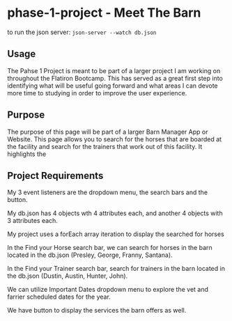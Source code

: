 # phase-1-project - Meet The Barn

to run the json server: `json-server --watch db.json`

## Usage
The Pahse 1 Project is meant to be part of a larger project I am working on throughout the Flatiron Bootcamp. This has served as a great first step into identifying what will be useful going forward and what areas I can devote more time to studying in order to improve the user experience. 

## Purpose
The purpose of this page will be part of a larger Barn Manager App or Website. This page allows you to search for the horses that are boarded at the facility and search for the trainers that work out of this facility. It highlights the 
## Project Requirements
My 3 event listeners are the dropdown menu, the search bars and the button. 

My db.json has 4 objects wth 4 attributes each, and another 4 objects with 3 attributes each.

My project uses a forEach array iteration to display the searched for horses

In the Find your Horse search bar, we can search for horses in the barn located in the db.json (Presley, George, Franny, Santana).

In the Find your Trainer search bar, search for trainers in the barn located in the db.json (Dustin, Austin, Hunter, John).

We can utilize Important Dates dropdown menu to explore the vet and farrier scheduled dates for the year.

We have button to display the services the barn offers as well.